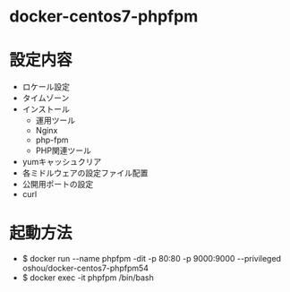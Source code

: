 # docker-centos7-phpfpm

# 設定内容
- ロケール設定
- タイムゾーン
- インストール
  - 運用ツール
  - Nginx
  - php-fpm
  - PHP関連ツール
- yumキャッシュクリア
- 各ミドルウェアの設定ファイル配置
- 公開用ポートの設定
- curl 

# 起動方法
- $ docker run --name phpfpm -dit -p 80:80 -p 9000:9000 --privileged oshou/docker-centos7-phpfpm54
- $ docker exec -it phpfpm /bin/bash
